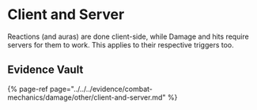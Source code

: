 # Client and Server
Reactions (and auras) are done client-side, while Damage and hits require servers for them to work. This applies to their respective triggers too.  

## Evidence Vault

{% page-ref page="../../../evidence/combat-mechanics/damage/other/client-and-server.md" %}
